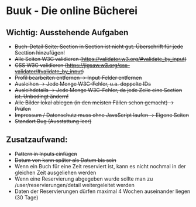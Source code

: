 # Buuk - Die online Bücherei

## Wichtig: Ausstehende Aufgaben

- ~~Buch-Detail Seite: Section in Section ist nicht gut. Überschrift für jede Secttion hinzufügen!~~
- ~~Alle Seiten W3C validieren (https://validator.w3.org/#validate_by_input)~~
- ~~CSS W3C validieren (https://jigsaw.w3.org/css-validator/#validate_by_input)~~
- ~~Profil bearbeiten entfernen -> Input-Felder entfernen~~
- ~~Ausleihen -> Jede Menge W3C-Fehler, u.a. doppelte IDs~~
- ~~Ausleihdetails -> Jede Menge W3C-Fehler, da jede Zeile eine Section ist. Unbedingt ändern!~~
- ~~Alle Bilder lokal ablegen (in den meisten Fällen schon gemacht) -> Prüfen~~
- ~~Impressum / Datenschutz muss ohne JavaScript laufen -> Eigene Seiten~~
- ~~Standort Bug (Ausstattung leer)~~

## Zusatzaufwand:
- ~~Pattern in Inputs einfügen~~
- ~~Datum von kann später als Datum bis sein~~
- Wenn ein Buch für eine Zeit reserviert ist, kann es nicht nochmal in der gleichen Zeit ausgeliehen werden
- Wenn eine Reservierung abgegeben wurde sollte man zu /user/reservierungen/detail weitergeleitet werden
- Daten der Reservierungen dürfen maximal 4 Wochen auseinander liegen (30 Tage)
